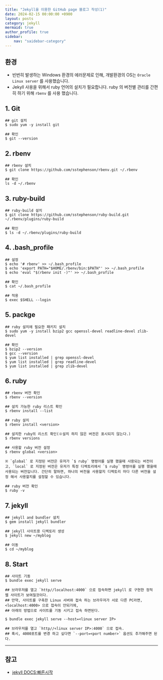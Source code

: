 ```yaml
---
title: "Jekyll을 이용한 GitHub page 블로그 작성(1)" 
date: 2024-02-15 00:00:00 +0900
layout: posts
category: jekyll
mermaid: true
author_profile: true
sidebar:
    nav: "saidebar-category"
---
```


## 환경

- 빈번히 발생하는 Windows 환경의 에러문제로 인해, 개발환경의 OS는 `Oracle Linux server` 를 사용했습니다.
- Jekyll 사용을 위해서 ruby 언어의 설치가 필요합니다. ruby 의 버전별 관리를 간편히 하기 위해 `rbenv` 를 사용 했습니다.



## 1. Git

```
## git 설치
$ sudo yum -y install git

## 확인
$ git --version
```

## 2. rbenv

```
## rbenv 설치
$ git clone https://github.com/sstephenson/rbenv.git ~/.rbenv

## 확인
ls -d ~/.rbenv
```

## 3. ruby-build

```
## ruby-build 설치
$ git clone https://github.com/sstephenson/ruby-build.git ~/.rbenv/plugins/ruby-build

## 확인
$ ls -d ~/.rbenv/plugins/ruby-build
```

## 4. .bash_profile

```
## 설정
$ echo '# rbenv' >> ~/.bash_profile
$ echo 'export PATH="$HOME/.rbenv/bin:$PATH"' >> ~/.bash_profile
$ echo 'eval "$(rbenv init -)"' >> ~/.bash_profile

## 확인
$ cat ~/.bash_profile

## 적용
$ exec $SHELL --login
```

## 5. packge

```
## ruby 설치에 필요한 패키지 설치
$ sudo yum -y install bzip2 gcc openssl-devel readline-devel zlib-devel

## 확인
$ bzip2 --version
$ gcc --version
$ yum list installed | grep openssl-devel
$ yum list installed | grep readline-devel
$ yum list installed | grep zlib-devel
```

## 6. ruby

```
## rbenv 버전 확인
$ rbenv --version

## 설치 가능한 ruby 리스트 확인
$ rbenv install --list

## ruby 설치
$ rbenv install <version>

## 설치한 ruby의 리스트 확인(※설치 하지 않은 버전은 표시되지 않는다.)
$ rbenv versions

## 사용할 ruby 버전 설정
$ rbenv global <version>

※ `global` 로 지정된 버전은 유저가 `$ ruby` 명령어를 실행 했을때 사용되는 버전이고, `local` 로 지정된 버전은 유저가 특정 디렉토리에서 `$ ruby` 명령어를 실행 했을때 사용되는 버전입니다. 간단히 말하면, 하나의 버전을 사용할지 디렉토리 마다 다른 버전을 설정 해서 사용할지를 설정할 수 있습니다.

## ruby 버전 확인
$ ruby -v
```

## 7. jekyll

```
## jekyll and bundler 설치
$ gem install jekyll bundler

## jekyll 사이트용 디렉토리 생성
$ jekyll new ~/myblog

## 이동
$ cd ~/myblog
```

## 8. Start

```
## 사이트 기동
$ bundle exec jekyll serve

## 브라우저를 열고 `http//localhost:4000` 으로 접속하면 jekyll 로 구현한 정적 웹 사이트가 보여질것이다.
## 만약, 사이트를 구축한 Linux 서버와 접속 하는 브라우저가 서로 다른 PC라면, <localhost:4000> 으로 접속이 안되기에,
## 아래의 방법으로 사이트를 기동 시키고 접속 하면된다.

$ bundle exec jekyll serve --host=<linux server IP>

## 브라우저를 열고 `http//<linux server IP>:4000` 으로 접속.
## 혹시, 4000포트를 변경 하고 싶다면 `--port=<port number>` 옵션도 추가해주면 된다.
```

-----

## 참고

- [jekyll DOCS:빠른시작](https://jekyllrb-ko.github.io/docs/)